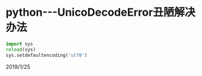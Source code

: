 # python---UnicoDecodeError丑陋解决办法

```python
import sys
reload(sys)
sys.setdefaultencoding('utf8')
```


2019/1/25  
